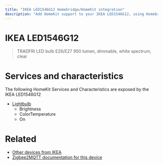 ```yaml
---
title: "IKEA LED1546G12 Homebridge/HomeKit integration"
description: "Add HomeKit support to your IKEA LED1546G12, using Homebridge, Zigbee2MQTT and homebridge-z2m."
---
```

<!---
This file has been GENERATED using src/docgen/docgen.ts
DO NOT EDIT THIS FILE MANUALLY!
-->
# IKEA LED1546G12
> TRADFRI LED bulb E26/E27 950 lumen, dimmable, white spectrum, clear


# Services and characteristics
The following HomeKit Services and Characteristics are exposed by
the IKEA LED1546G12

* [Lightbulb](../../light.md)
  * Brightness
  * ColorTemperature
  * On


# Related
* [Other devices from IKEA](../index.md#ikea)
* [Zigbee2MQTT documentation for this device](https://www.zigbee2mqtt.io/devices/LED1546G12.html)